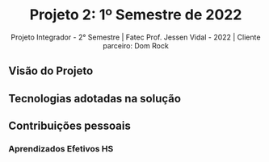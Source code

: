 <h1 align="center"> Projeto 2: 1º Semestre de 2022 </h1>

<div align="center"> Projeto Integrador - 2° Semestre | Fatec Prof. Jessen Vidal - 2022 | Cliente parceiro: Dom Rock </div>


## Visão do Projeto

## Tecnologias adotadas na solução

## Contribuições pessoais

### Aprendizados Efetivos HS
